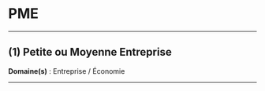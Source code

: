 # PME

--------------------

## (1) Petite ou Moyenne Entreprise

**Domaine(s)** : Entreprise / Économie

--------------------